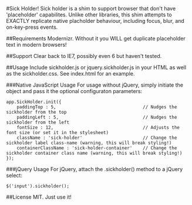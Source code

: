 #Sick Holder!
Sick holder is a shim to support browser that don't have 'placeholder' capabilites. Unlike other libraries, this shim attempts to EXACTLY replicate native placholder behaviour, including focus, blur, and on-key-press events.

##Requirements
Modernizr. Without it you WILL get duplicate placeholder text in modern browsers!

##Support
Clear back to IE7, possibly even 6 but haven't tested.

##Usage
Include sickholder.js or jquery.sickholder.js in your HTML as well as the sickholder.css. See index.html for an example.

###Native JavaScript Usage
For usage without jQuery, simply initiate the object and pass it the optional configuraton parameters:

    app.SickHolder.init({
        paddingTop : 5,                                 // Nudges the sickholder from the top
        paddingLeft : 5,                                // Nudges the sickholder from the left
        fontSize : 12,                                  // Adjusts the font size (or set it in the stylesheet)
        className : 'sick-holder'                       // Change the sickholder label class-name (warning, this will break styling!)
        containerClassName : 'sick-holder-container'    // Change the sickholder container class name (warning, this will break styling!)
    });


###jQuery Usage
For jQuery, attach the .sickholder() method to a jQuery select:
    
    $('input').sickholder();

##License
MIT. Just use it!